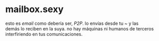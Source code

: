 # mailbox.sexy

esto es _email_ como debería ser, _P2P_.  lo envías desde tu ~ y las  
demás lo reciben en la suya.  no hay máquinas ni humanos de terceros  
interfiriendo  en tus comunicaciones.
